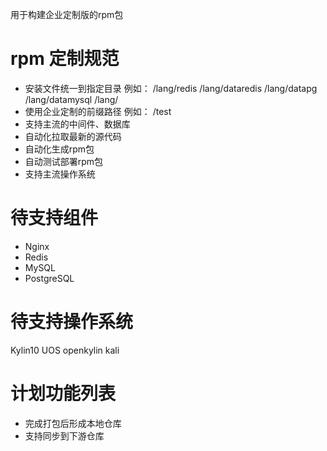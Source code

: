 用于构建企业定制版的rpm包

# rpm 定制规范

* 安装文件统一到指定目录   例如： /lang/redis /lang/dataredis /lang/datapg  /lang/datamysql  /lang/
* 使用企业定制的前缀路径   例如： /test
* 支持主流的中间件、数据库  
* 自动化拉取最新的源代码
* 自动化生成rpm包
* 自动测试部署rpm包
* 支持主流操作系统

# 待支持组件

* Nginx
* Redis 
* MySQL
* PostgreSQL

# 待支持操作系统
Kylin10
UOS
openkylin
kali

# 计划功能列表
* 完成打包后形成本地仓库
* 支持同步到下游仓库 




